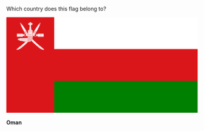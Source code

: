 Which country does this flag belong to?

![Flag of Oman](images/Flag_of_Oman.svg)
<!--question-->
**Oman**